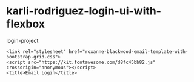 # karli-rodriguez-login-ui-with-flexbox
login-project
<!DOCTYPE html>
<html lang="en">
<head>
    <!-- Required meta tags -->
    <meta charset="UTF-8">
    <meta http-equiv="X-UA-Compatible" content="IE=edge">
    <meta name="viewport" content="width=device-width, initial-scale=1.0">
        <!-- Bootstrap CSS -->
    <link href="https://cdn.jsdelivr.net/npm/bootstrap@5.0.0-beta3/dist/css/bootstrap.min.css" rel="stylesheet" integrity="sha384-eOJMYsd53ii+scO/bJGFsiCZc+5NDVN2yr8+0RDqr0Ql0h+rP48ckxlpbzKgwra6" crossorigin="anonymous">
    
    <link rel="stylesheet" href="roxanne-blackwood-email-template-with-bootstrap-grid.css">
    <script src="https://kit.fontawesome.com/d8fc45bb82.js" crossorigin="anonymous"></script>
    <title>Email Login</title>
</head>
</html>
        <style>
    
            html, body {
              margin: 0px;
            }

           .button {
            border: none;
            background-color: dodgerblue;
            display: flex;
            flex-direction: row;
            justify-content: center;
            align-items: center;
            border-radius: 16px;
            color: white;
            padding: 10px 55px;
            text-align: center;
            text-decoration: none;
            display: inline-block;
            font-size: 16px;
            cursor: pointer;
            margin-top: 15px;
           }
            

            #container {
              align-items: center;
              background-color: papayawhip;
              display: flex;
              height: 150vh;
              padding: 22px;
              justify-content: center;
              width: 100vw;
            }

            #login-form { 
                display: flex;
                background-color: white;
                border-radius: 5%;
                height: 280px;flex-direction: column;
                padding: 5%;
                text-align: center;
                font:message-box;
                width: 350px;
              }
        
            input {
              width: 95%;
              padding: 5px;
              margin: 10px;
            }

            


        </style>
    

    <body> 
        <div id="container">

            
            <div id="login-form">
            
              <h5>Sign in</h5>
              

              
              <input type="username" placeholder="username" required>


              
              <input type="password" placeholder="password" required>

              <button class="button">sign in</button>
        </div>
    </body>
</html>
